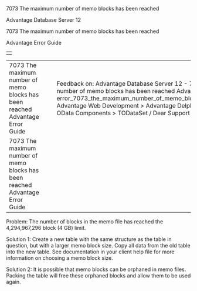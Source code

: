 7073 The maximum number of memo blocks has been reached




Advantage Database Server 12  

7073 The maximum number of memo blocks has been reached

Advantage Error Guide

|  |
| --- |
|  |

|  |  |  |  |  |
| --- | --- | --- | --- | --- |
| 7073 The maximum number of memo blocks has been reached  Advantage Error Guide |  |  | Feedback on: Advantage Database Server 12 - 7073 The maximum number of memo blocks has been reached Advantage Error Guide error\_7073\_the\_maximum\_number\_of\_memo\_blocks\_has\_been\_reached Advantage Web Development > Advantage Delphi OData Client > Delphi OData Components > TODataSet / Dear Support Staff, |  |
| 7073 The maximum number of memo blocks has been reached  Advantage Error Guide |  |  |  |  |

Problem: The number of blocks in the memo file has reached the 4,294,967,296 block (4 GB) limit.

Solution 1: Create a new table with the same structure as the table in question, but with a larger memo block size. Copy all data from the old table into the new table. See documentation in your client help file for more information on choosing a memo block size.

Solution 2: It is possible that memo blocks can be orphaned in memo files. Packing the table will free these orphaned blocks and allow them to be used again.
